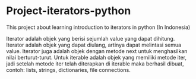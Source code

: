 # Project-iterators-python
This project about learning introduction to iterators in python (In Indonesia)

Iterator adalah objek yang berisi sejumlah value yang dapat dihitung.
Iterator adalah objek yang dapat diulang, artinya dapat melintasi semua value.
Iterator juga adalah objek dengan metode next untuk menghasilkan nilai berturut-turut.
Untuk iterable adalah objek yang memiliki metode iter, jadi setelah metode iter telah diterapkan di iterable maka berhasil dibuat, contoh: lists, strings, dictionaries, file connections.
